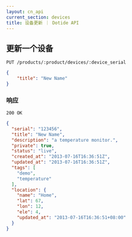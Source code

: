 ```yaml
---
layout: cn_api
current_section: devices
title: 设备更新 ｜ Dotide API
---
```


## 更新一个设备

    PUT /products/:product/devices/:device_serial

```json
{
    "title": "New Name"
}
```

### 响应

    200 OK

```json
{
  "serial": "123456",
  "title": "New Name",
  "description": "a temperature monitor.",
  "private": true,
  "status": "live",
  "created_at": "2013-07-16T16:36:51Z",
  "updated_at": "2013-07-16T16:36:51Z",
  "tags": [
    "demo",
    "temperature"
  ],
  "location": {
    "name": "Home",
    "lat": 67,
    "lon": 12,
    "ele": 4,
    "updated_at": "2013-07-16T16:36:51+08:00"
  }
}
```
